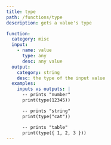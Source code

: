 ```yaml
---
title: type
path: /functions/type
description: gets a value's type

function:
  category: misc
  input:
    - name: value
      type: any
      desc: any value
  output:
    category: string
    desc: the type of the input value
  examples:
    inputs vs outputs: |
      -- prints "number"
      print(type(12345))

      -- prints "string"
      print(type("cat"))

      -- prints "table"
      print(type({ 1, 2, 3 }))
---
```

